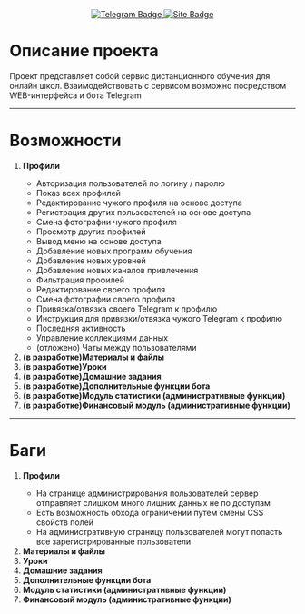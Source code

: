 <div id="badges" align="center">
    <a href="https://t.me/devil_on_the_wheel">
        <img src="https://img.shields.io/badge/разработчик-26A5E4?style=for-the-badge&logo=telegram&logoColor=white" alt="Telegram Badge"/>
    </a>
    <a href="http://80.87.192.255:8080">
        <img src="https://img.shields.io/badge/попробовать-0078D7?style=for-the-badge&logo=microsoftedge&logoColor=white" alt="Site Badge"/>
    </a>
</div>
<h1>Описание проекта</h1>
Проект представляет собой сервис дистанционного обучения для онлайн школ. Взаимодействовать с сервисом возможно посредством WEB-интерфейса и бота Telegram

---
<h1>Возможности</h1>
<ol>
    <li><b>Профили</b></li>
        <ul>
            <li>Авторизация пользователей по логину / паролю</li>
            <li>Показ всех профилей</li>
            <li>Редактирование чужого профиля на основе доступа</li>
            <li>Регистрация других пользователей на основе доступа</li>
            <li>Смена фотографии чужого профиля</li>
            <li>Просмотр других профилей</li>
            <li>Вывод меню на основе доступа</li>
            <li>Добавление новых программ обучения</li>
            <li>Добавление новых уровней</li>
            <li>Добавление новых каналов привлечения</li>
            <li>Фильтрация профилей</li>
            <li>Редактирование своего профиля</li>
            <li>Смена фотографии своего профиля</li>
            <li>Привязка/отвязка своего Telegram к профилю</li>
            <li>Инструкция для привязки/отвязка чужого Telegram к профилю</li>
            <li>Последняя активность</li>
            <li>Управление коллекциями данных</li>
            <li>(отложено) Чаты между пользователями</li>
        </ul>
    <li><span><b>(в разработке)Материалы и файлы</b></span></li>
    <li><span><b>(в разработке)Уроки</b></span></li>
    <li><span><b>(в разработке)Домашние задания</b></span></li>
    <li><span><b>(в разработке)Дополнительные функции бота</b></span></li>
    <li><span><b>(в разработке)Модуль статистики (административные функции)</b></span></li>
    <li><span><b>(в разработке)Финансовый модуль (административные функции)</b></span></li>
</ol>

---
<h1>Баги</h1>
<ol>
    <li><b>Профили</b></li>
        <ul>
            <li>На странице администрирования пользователей сервер отправляет слишком много лишних данных не по доступам</li>
            <li>Есть возможность обхода ограничений путём смены CSS свойств полей</li>
            <li>На административную страницу пользователей могут попасть все зарегистрированные пользователи</li>
        </ul>
    <li><span><b>Материалы и файлы</b></span></li>
    <li><span><b>Уроки</b></span></li>
    <li><span><b>Домашние задания</b></span></li>
    <li><span><b>Дополнительные функции бота</b></span></li>
    <li><span><b>Модуль статистики (административные функции)</b></span></li>
    <li><span><b>Финансовый модуль (административные функции)</b></span></li>
</ol>

